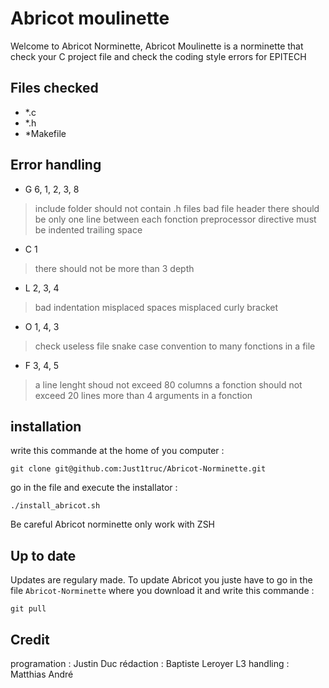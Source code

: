 # Abricot moulinette

Welcome to Abricot Norminette,
Abricot Moulinette is a norminette that check your C project file and check the coding style errors for EPITECH


## Files checked
- *.c
- *.h
- *Makefile

## Error handling

- G 6, 1, 2, 3, 8
>include folder should not contain .h files
> bad file header
> there should be only one line between each fonction
> preprocessor directive must be indented
> trailing space
- C 1
>there should not be more than 3 depth
- L 2, 3, 4
> bad indentation
> misplaced spaces
> misplaced curly bracket
- O 1, 4, 3
> check useless file
> snake case convention
> to many fonctions in a file
- F 3, 4, 5
> a line lenght shoud not exceed 80 columns
> a fonction should not exceed 20 lines
> more than 4 arguments in a fonction

## installation

write this commande at the home of you computer :
```
git clone git@github.com:Just1truc/Abricot-Norminette.git
```
go in the file and execute the installator :
```
./install_abricot.sh
```
Be careful Abricot norminette only work with ZSH

## Up to date

Updates are regulary made.
To update Abricot you juste have to go in the file ``Abricot-Norminette`` where you download it and write this commande :
```
git pull
```


## Credit

programation : Justin Duc
rédaction : Baptiste Leroyer
L3 handling : Matthias André
